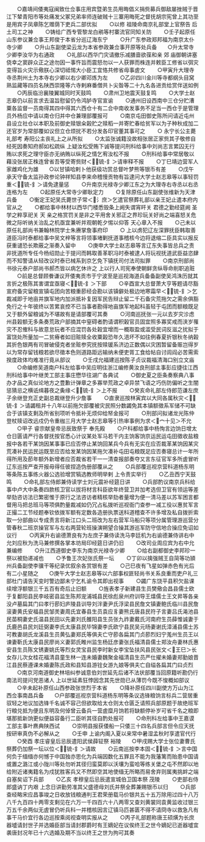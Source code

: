<!-- { "loadSidebar": true } -->
　　○嘉靖间倭夷寇闽致仕佥事庄用宾暨弟生员用晦倡义捐赀募兵御敌屡挫贼于晋江下辇青阳市等处痛发父冢兄弟率师连破贼十三寨用晦死之督抚胡宗宪曾上其功至是用宾子凤章陈乞赠荫下吏兵二部优拟
　　○以修  祖陵命南京礼部堂上官祭告  后土司工之神
　　○铸给广西专管黎龙白鹇等村寨流官同知关防
　　○壬子起原任山东参议兼佥事王邦俊于本省分巡辽海东宁
　　○升广东参政郑邦福为南京太仆寺少卿
　　○升山东副使梁云龙为本省参政兼佥事开原等处兵备　　○升太常寺少卿李汝华为右通政
　　○礼部以西华门灾请撤乐减膳啬欲葆和亲  郊  庙御朝讲塞侥幸之窦辟众正之途勿因一事忤旨而震怒勿以一人获罪而株连并敕臣工修省以弭灾变得旨火灾示儆朕心深切祗惕大小臣工宜恪共修省毋事虗文
　　○甲寅升大理寺寺丞荆州土为本寺右少卿以右少卿邓炼为左
　　○乙卯四川金川等寺都纲头目窝熟监藏等四员名陕西崇隆等六寺剌麻番僧共卜尖昝等二十九名各进贡给赏伴送如例
　　○丙辰临汾襄陵翼城同时天鼓鸣
　　○肃州卫地震天鼓复鸣
　　○大学士赵志皋仍以前言求去温旨慰留仍令鸿胪寺官宣谕
　　○通州旧设西南中三仓分贮漕粟各监督一员南得其四中得其六西仓十有二合中南收发事务不足当一西仓于是管理员外杨应中请以南仓归并中仓兼理部覆报可
　　○南京屯田御史陈所问请近屯州县设立社仓以本职及前御史赎银籴榖贮之赎稻一并寄贮春给贫军以为子种秋成加二还官岁为常部覆如议但立仓烦扰不若分发各印官董其事可之
　　○  永宁长公主薨礼部考  寿阳公主丧礼上之从所拟
　　○太监张诚籍没故相张居正家赀其子敬修自经死因奏知府郝如松疏纵  上疑汝松受贿下诚等提问刑科给事中刘尚志言累囚无行贿以求死之理守臣亦无纳贿以纵死之情乞宥汝松不报
　　○刑科给事中常居敬以藉没张居正株连曾省吾等受寄赀财＜锍-釒＞请审释不报
　　○丁巳靖边营军人家雌鸡化为雄　　○以甘镇哈剌卜他获级功赏总督叶梦熊等银币有差
　　○戊午承天守备太监孙政参论钟祥知县李来命稽慢贡物有旨逮问大学士赵志皋等以事轻罚重＜锍-釒＞请免逮量惩
　　○升南京光禄寺少卿江东之为大理寺右寺丞以右丞连格为左
　　○起原任大常寺少卿耿定力
　　○复除原任山东副使张维新为天津兵备
　　○衡定王妃吴氏薨世子常＜氵庶＞乞遣官祭葬礼部以亲王妃止遣本府内官从之
　　○都给事中林材以西华门楼悉毁条上阙失谓宵旰关  君德之勤经筵阙  圣学之粹享祀关  天  亲之格赏罚关是非之平用舍关邪正之界珍玩关好尚之端喜怒关危微之际听纳关治乱之机亟宜兼听并观朝乾夕惕以仰答  天心章入不报
　　○己未以原任礼部尚书兼翰林院学士朱赓掌詹事府印
　　○  上以虏犯辽左深罪抚臣韩取善道臣冯时泰都给事中吴文梓等言将领事堵剿抚道事稽核今边将退缩二臣具实以报反获重谴恐长欺蔽之渐奏入留中
　　○庚申大学士赵志皋等言辽东失事皆总兵之责非抚道所专任今杨绍勋止于提问而韩取善革职冯时泰被逮人将玩视抚道武臣益恣肆而不知警请从轻改议时泰已械系到京乞免下镇抚司付法司拟罪
　　○南京刑部尚书徐元泰户部尚书郝杰皆以病乞休许之  上以行人司宪奉使朝鲜贪纵辱命削职追赃
　　○前是总督顾餋谦议开倭夷贡市于宁波至是巡视海道兵备备副使吴鸿洙历就其言折之极陈其害谓宜亟寝＜锍-釒＞下部
　　○辛酉宣大总督萧大亨等题请尽豁宣府备灾留粮宣镇屯团向苦粮重莭经会勘以该镇僻处极边地寒霜早＜锍-釒＞乞裁减即于地亩并旗军地内加派抵补复因军民告辩止留二千石备灾荒拖欠之需余俱豁免行之十年彼终以苦累哀控不已当事者勘得地亩旗军地起科虽轻于屯团而额粮既足又于额外留粮诚为不堪故有是请部覆可其奏
　　○河南巡抚张一元以去岁灾沴虑州县榖额无多条奏荒政户部摘其中窒碍者酌请谓积榖官员固宜照多寡奖戒而浃岁罹灾不忍傕科与故意怠玩者不应混罚各处榖宜增而一概取盈或滥受民词反滋之扰拟于富饶处所量加一二贫瘠者如旧赃赎全收粟榖恐年久浥坏不如往例春夏折银秋冬纳榖其折色银两有司冒破侵克者坐赃参究抚按赎锾系济边正数偶以灾困暂留备赈岂得岁以为常存留钱粮若欲尽徵本色则道路距远输纳未便吏胥工食给帖自讨闾阎必苦需索揆度政体均难准行竟从部议
　　○壬戌允福建巡按陈子贞议裁福清海口别立文庙
　　○命编修吴道南户科左给事中吴应明往浙江编修黄汝良刑部主事彭应捷往江西刑科给事中叶继羙工部主事庄懋华往湖广各典试
　　○御史夏之臣条奏察典八事办才品之真似论地方之豊歉计弹章之多寡举荒政之卓异禁飞语之巧伤防偏听之生闇惩猜忌之横诋缉暮夜之夤缘＜锍-釒＞上不报
　　○癸亥命礼部左侍郎范谦左庶子余继登充正史副总裁继登升少詹事
　　○直隶巡按林寅宾以大同各属秋灾＜锍-釒＞请蠲租并十八年以前拖欠部覆被灾民照分数蠲免其本镇额徵系军储不可缺合于该镇支剩及所省别项听令抵补无烦仰给帑金报可
　　○刑部问拟诸龙光陈仲登杖赎诏改远戍仍令重枷三月大学士赵志皋等引热审事例为求＜宀十见＞不允
　　○甲子  睿宗献皇帝忌辰致祭于  奉先殿
　　○户科都给事中杨恂言边饷日增太仓日匮请严行各督抚按官悉心计议某处军马若干内主饷客饷京运民运屯田徵收盐粮报中各若干某饷因某事事已应否停止某饷回某兵今兵有无实在应否裁革某饷因某灾荒凑补民运民运既至应否给发某饷因某拖欠凑补屯田屯粮既足应否奏寝总计一年所得所用及莭年额外新增者应否裁省若干一一清查报部奏夺又言东征官军多所虗冒听辽东巡按严查开报毋得任彼捏造伪册部覆从之
　　○兵部覆巡视京营科道杨东明等条陈五事练火器公选验增赏犒选教师明举剌  上令责实举行
　　○乙丑西宁天鼓鸣
　　○命礼部左侍郎兼侍读学士刘元震补经筵日讲
　　○兵部酌议南京兵科给事中卢大中条奏四款核卫官以拔将材言科臣欲年终营卫并加考选但卫官有领运等差举劾咨访法已繁密惟于原行之法咨访者精核举劾者量增为便一清马差以苏军困言都督用马把总班马等项俱酌量裁减如仍冗占私拨听巡视衙门查参一减工役以惠贫军言正撮二工节经题奉钦依拨军额有定数各造册执票送科道稽查不许多增及私自拨折索取一分部曲以专成责言将新江口头二班改为左右营军马船只等项分属管理游巡营分管春秋二班京操官军与左右两营轮班操演朔望合操其游巡军防守信地合操应免诏如议行
　　○丙寅升右谕德萧良有为左庶子兼侍读洗马李廷机为右谕德兼侍讲右中允刘应秋为洗马兼修撰各掌本坊局印经筵日讲仍旧
　　○改司业周应宾为右中允兼编修
　　○升江西道御史李东为南京光禄寺少卿
　　○给右副都御史李邦珍一祭以被劾递减也
　　○予鲁王次妃张氏祭一坛
　　○丁卯以擒强贼王自简等功頴州兵备副使李骥干等纪录优叙余各赏银有差
　　○己巳夜有飞星如弹赤色有光后有二小星随之　　○庚午大学士赵志皋等以六部事权匪轻尚书关系良重而吏户礼三部杜门请告天变时警边鄙未宁乞札谕令其即出视事
　　○蠲广东饶平县积欠盐课续增浮额银三千五百有奇后止旧额
　　○旌表孝子新建县生员樊儆会昌县儒士欧于复鄱阳县民李岐密县监生陈邦宠浦城县民徐彪泉州府训导王熺儒士王文昇等各亲没卢墓扁其门曰孝行莭妇庐陵县训导刘泮妻尹氏浮梁县民詹文镇妻鲍氏临川县民詹滚妻黄氏安福县民邹羙妻周氏宜春县生员袁应豸妻熊氏唐县民符子言妻吕氏渑池县民苗桐妻史氏温县民田以先妻刘氏雒阳县生员张九祚妻戴氏河南府生员薛惟诚妻于氏鹿邑县民刘廷弼妻李氏太康县民毕锦妻李氏欧宁县民吴元旸妻谢氏漳浦县儒士苏可教妻胡氏龙溪县生员黄弘妻郑氏等俱夫亡守莭各扁其门贞莭烈妇宁羗州生员王以谏妻靳氏太康县民廖尚义妻郭氏睢州监生杨廷彦妻张氏福清县儒士郑汝舟妻林氏惠安县生员陈文锈妻姚氏等烈女灵宝县民李时新女李宝坠扶风县民张文＜王巳＞长女存儿次女桂花福清县童生林一连未婚妻魏聚金福清县生员严仕擢未婚妻郑勤娘晋江县民蔡遵课未婚妻陈氏政和县知县游铨女游九娘等俱夫亡自缢各扁其门曰贞烈
　　○南京河南道御史林培纠参诚意伯刘世延先后诸不法状部覆当回原籍听勘仍行南法司提问党恶诸人  上以世延素狂悖因念其先世勋已从薄罚今既不悛概如部议
　　○辛未起补原任山西参政张世烈于本省
　　○降补原任四川副使方万山为江西佥事南昌兵备　　○户部覆巡视京营科道杨东明等条议选锋粮饷言标兵二营居重驭轻之地议加选锋千名诚不容己但欲取给太仓则太仓匮乏请照兵部原题于故绝班军行粮兑抵为便且东明及何倬曾云备兵一营虗糜月饷若将缺额停补岁可省千名之粮即堪那抵新饷更似便益容备行二臣听其径自酌处报可
　　○命刑科左给事中王嘉谟工部主事叶麃典陕西试
　　○崇明县报获倭船一只倭三十四名兵部言但令应天抚按研审真伪不必解从之
　　○壬申  上谕内阁入夏以来常中暑湿孟秋时享遣官代行
　　○癸酉  孝庄睿皇后忌辰遣阳武侯薛钲祭  裕陵　　○甲戌赐大学士张位妻曹氏祭葬仍加祭一坛以位＜锍-釒＞请故
　　○云南巡按李本固＜锍-釒＞言中国何负于缅缅亦何憾于中国独亦思化为兵端因数化五罪且不能为我藩篱而贻患中国请或置之潞江或小陇川等处勿听其径归蛮莫即以沃壤为蛮哈等练关堡之屯不然即以地给附近诸夷籍名为戍犹胜客兵又不然即空其地使缅无所略而易舍弃则属夷挑衅之端自塞矣诏下兵部
　　○乙亥  孝穆皇后忌辰遣宣城伯卫国本祭  茂陵
　　○吏部右侍郎盛讷丁内艰  上念日讲勤劳准其父盛德母刘氏并祭全葬兼赐银币以归
　　○兵部查经略宋应昌事竣之日收放钱粮通判王君荣册载马价银共五十五万除用过四十八万八千九百四十两零支剩见在六万一千四百六十八两零又查刘黄裳同袁黄监收过银三万五千余两似无虗冒仍听兵科一并稽核因言辽镇马匹甚匮不得不请冏寺以救急凡有事干马价宜行各边巡按乘阅视查明实报从之
　　○丙子礼部题称唐王硕熿为长庶器墭请封世子并选婚臣部当请封郡爵时有王嫡妃在议俟终王之世今嫡妃已逝器墭宜袭唐封况年已十六选婚及期不当以终王之世为拘可其奏
